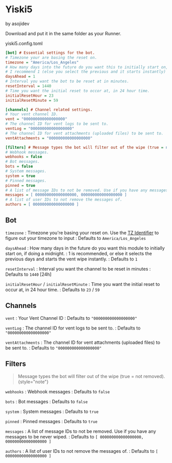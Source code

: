 # Yiski5
<format style="italic">by asojidev</format>

Download <resource src="yiski5.config.toml"/> and put it in the same folder as your Runner.

yiski5.config.toml
```Ini
[bot] # Essential settings for the bot.
# Timezone your are basing the reset on.
timezone = "America/Los_Angeles"
# How many days into the future do you want this to initially start on, if doing a midnight
# I recommend 1 (else you select the previous and it starts instantly)
daysAhead = 1
# Interval you want the bot to be reset at in minutes.
resetInterval = 1440
# Time you want the initial reset to occor at, in 24 hour time.
initialResetHour = 23
initialResetMinute = 59

[channels] # Channel related settings.
# Your vent channel ID.
vent = "000000000000000000"
# The channel ID for vent logs to be sent to.
ventLog = "000000000000000000"
# The channel ID for vent attachments (uploaded files) to be sent to.
ventAttachments = "000000000000000000"

[filters] # Message types the bot will filter out of the wipe (true = not removed).
# Webhook messages.
webhooks = false
# Bot messages.
bots = false
# System messages.
system = true
# Pinned messages.
pinned = true
# A list of message IDs to not be removed. Use if you have any messages to be never wiped.
messages = [ 000000000000000000, 000000000000000000 ]
# A list of user IDs to not remove the messages of.
authors = [ 000000000000000000 ]
```

## Bot
`timezone`
: Timezone you're basing your reset on. Use the [TZ Identifier](https://en.wikipedia.org/wiki/List_of_tz_database_time_zones#Time_zone_abbreviations) to figure out your timezone to input
: Defaults to `America/Los_Angeles`

`daysAhead`
: How many days in the future do you want this module to initially start on, if doing a midnight.
: 1 is recommended, or else it selects the previous days and starts the vent wipe instantly.
: Defaults to `1`

`resetInterval`
: Interval you want the channel to be reset in minutes
: Defaults to `1440` [24h]

`initialResetHour` / `initialResetMinute`
: Time you want the initial reset to occur at, in 24 hour time.
: Defaults to `23` / `59`

## Channels
`vent`
: Your Vent Channel ID
: Defaults to `"000000000000000000"`

`ventLog`
: The channel ID for vent logs to be sent to.
: Defaults to `"000000000000000000"`

`ventAttachments`
: The channel ID for vent attachments (uploaded files) to be sent to.
: Defaults to `"000000000000000000"`

## Filters

> Message types the bot will filter out of the wipe (true = not removed).
{style="note"}

`webhooks`
: Webhook messages
: Defaults to `false`

`bots`
: Bot messages
: Defaults to `false`

`system`
: System messages
: Defaults to `true`

`pinned`
: Pinned messages
: Defaults to `true`

`messages`
: A list of message IDs to not be removed. Use if you have any messages to be never wiped.
: Defaults to `[ 000000000000000000, 000000000000000000 ]`

`authors`
: A list of user IDs to not remove the messages of.
: Defaults to `[ 000000000000000000 ]`